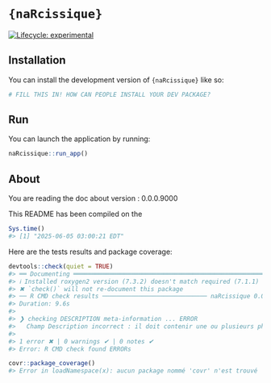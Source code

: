 
<!-- README.md is generated from README.Rmd. Please edit that file -->

# `{naRcissique}`

<!-- badges: start -->

[![Lifecycle:
experimental](https://img.shields.io/badge/lifecycle-experimental-orange.svg)](https://lifecycle.r-lib.org/articles/stages.html#experimental)
<!-- badges: end -->

## Installation

You can install the development version of `{naRcissique}` like so:

``` r
# FILL THIS IN! HOW CAN PEOPLE INSTALL YOUR DEV PACKAGE?
```

## Run

You can launch the application by running:

``` r
naRcissique::run_app()
```

## About

You are reading the doc about version : 0.0.0.9000

This README has been compiled on the

``` r
Sys.time()
#> [1] "2025-06-05 03:00:21 EDT"
```

Here are the tests results and package coverage:

``` r
devtools::check(quiet = TRUE)
#> ══ Documenting ═════════════════════════════════════════════════════════════════
#> ℹ Installed roxygen2 version (7.3.2) doesn't match required (7.1.1)
#> ✖ `check()` will not re-document this package
#> ── R CMD check results ───────────────────────────── naRcissique 0.0.0.9000 ────
#> Duration: 9.6s
#> 
#> ❯ checking DESCRIPTION meta-information ... ERROR
#>   Champ Description incorrect : il doit contenir une ou plusieurs phrases complètes.
#> 
#> 1 error ✖ | 0 warnings ✔ | 0 notes ✔
#> Error: R CMD check found ERRORs
```

``` r
covr::package_coverage()
#> Error in loadNamespace(x): aucun package nommé 'covr' n'est trouvé
```
